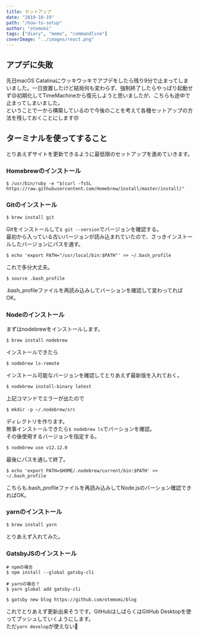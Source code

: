 ```yaml
---
title: セットアップ
date: "2019-10-19"
path: "/how-to-setup"
author: "otemomi"
tags: ["diary", "memo", "commandline"]
coverImage: "../images/react.png"
---
```


## アプデに失敗
先日macOS Catalinaにウッキウッキでアプデをしたら残り9分で止まってしまいました。一日放置したけど結局何も変わらず、強制終了したらやっぱり起動せず😢初期化してTimeMachineから復元しようと思いましたが、こちらも途中で止まってしまいました。  
ということで一から構築しているので今後のことを考えて各種セットアップの方法を残しておくことにします😠

## ターミナルを使ってすること
とりあえずサイトを更新できるように最低限のセットアップを進めていきます。

### Homebrewのインストール
```
$ /usr/bin/ruby -e "$(curl -fsSL https://raw.githubusercontent.com/Homebrew/install/master/install)"
```

### Gitのインストール
```
$ brew install git
```
Gitをインストールして`$ git --version`でバージョンを確認する。  
最初から入っている古いバージョンが読み込まれていたので、さっきインストールしたバージョンにパスを通す。
```
$ echo 'export PATH="/usr/local/bin:$PATH"' >> ~/.bash_profile
```
これで多分大丈夫。
```
$ source .bash_profile
```
.bash_profileファイルを再読み込みしてバーションを確認して変わってればOK。

### Nodeのインストール
まずはnodebrewをインストールします。
```
$ brew install nodebrew
```
インストールできたら
```
$ nodebrew ls-remote
```
インストール可能なバージョンを確認してとりあえず最新版を入れておく。
```
$ nodebrew install-binary latest
```
上記コマンドでエラーが出たので
```
$ mkdir -p ~/.nodebrew/src
```
ディレクトリを作ります。  
無事インストールできたら`$ nodebrew ls`でバーションを確認。  
その後使用するバージョンを指定する。
```
$ nodebrew use v12.12.0
```
最後にパスを通して終了。
```
$ echo 'export PATH=$HOME/.nodebrew/current/bin:$PATH' >> ~/.bash_profile
```
こちらも.bash_profileファイルを再読み込みしてNode.jsのバーション確認できればOK。

### yarnのインストール
```
$ brew install yarn
```
とりあえず入れてみた。

### GatsbyJSのインストール
```
# npmの場合
$ npm install --global gatsby-cli

# yarnの場合？
$ yarn global add gatsby-cli
```
```
$ gatsby new blog https://github.com/otemomi/blog
```
これでとりあえず更新出来そうです。GitHubはしばらくはGitHub Desktopを使ってプッシュしていくようにします。  
ただ`yarn develop`が使えない🤪